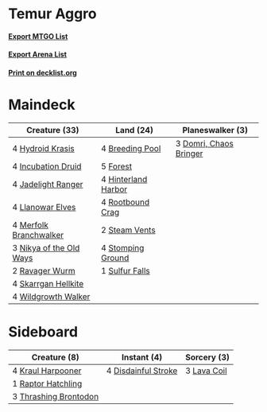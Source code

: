 # Temur Aggro

#### [Export MTGO List](../collection/Temur%20Aggro/Temur%20Aggro.txt)
#### [Export Arena List](../collection/Temur%20Aggro/Temur%20Aggro_arena.txt)
#### [Print on decklist.org](http://decklist.org/?deckmain=4%09Breeding%20Pool%0A3%09Domri,%20Chaos%20Bringer%0A5%09Forest%0A4%09Hinterland%20Harbor%0A4%09Hydroid%20Krasis%0A4%09Incubation%20Druid%0A4%09Jadelight%20Ranger%0A4%09Llanowar%20Elves%0A4%09Merfolk%20Branchwalker%0A3%09Nikya%20of%20the%20Old%20Ways%0A2%09Ravager%20Wurm%0A4%09Rootbound%20Crag%0A4%09Skarrgan%20Hellkite%0A2%09Steam%20Vents%0A4%09Stomping%20Ground%0A1%09Sulfur%20Falls%0A4%09Wildgrowth%20Walker&deckside=4%09Disdainful%20Stroke%0A4%09Kraul%20Harpooner%0A3%09Lava%20Coil%0A1%09Raptor%20Hatchling%0A3%09Thrashing%20Brontodon)
# Maindeck

|                                          Creature (33)                                           |                                          Land (24)                                           |                                        Planeswalker (3)                                         |
|--------------------------------------------------------------------------------------------------|----------------------------------------------------------------------------------------------|-------------------------------------------------------------------------------------------------|
|4 [Hydroid Krasis](http://gatherer.wizards.com/Pages/Card/Details.aspx?multiverseid=457327)       |4 [Breeding Pool](http://gatherer.wizards.com/Pages/Card/Details.aspx?multiverseid=97088)     |3 [Domri, Chaos Bringer](http://gatherer.wizards.com/Pages/Card/Details.aspx?multiverseid=457310)|
|4 [Incubation Druid](http://gatherer.wizards.com/Pages/Card/Details.aspx?multiverseid=457275)     |5 [Forest](http://gatherer.wizards.com/Pages/Card/Details.aspx?multiverseid=439860)           |                                                                                                 |
|4 [Jadelight Ranger](http://gatherer.wizards.com/Pages/Card/Details.aspx?multiverseid=439793)     |4 [Hinterland Harbor](http://gatherer.wizards.com/Pages/Card/Details.aspx?multiverseid=443128)|                                                                                                 |
|4 [Llanowar Elves](http://gatherer.wizards.com/Pages/Card/Details.aspx?multiverseid=129626)       |4 [Rootbound Crag](http://gatherer.wizards.com/Pages/Card/Details.aspx?multiverseid=420934)   |                                                                                                 |
|4 [Merfolk Branchwalker](http://gatherer.wizards.com/Pages/Card/Details.aspx?multiverseid=435353) |2 [Steam Vents](http://gatherer.wizards.com/Pages/Card/Details.aspx?multiverseid=405109)      |                                                                                                 |
|3 [Nikya of the Old Ways](http://gatherer.wizards.com/Pages/Card/Details.aspx?multiverseid=457337)|4 [Stomping Ground](http://gatherer.wizards.com/Pages/Card/Details.aspx?multiverseid=405110)  |                                                                                                 |
|2 [Ravager Wurm](http://gatherer.wizards.com/Pages/Card/Details.aspx?multiverseid=457344)         |1 [Sulfur Falls](http://gatherer.wizards.com/Pages/Card/Details.aspx?multiverseid=443135)     |                                                                                                 |
|4 [Skarrgan Hellkite](http://gatherer.wizards.com/Pages/Card/Details.aspx?multiverseid=457258)    |                                                                                              |                                                                                                 |
|4 [Wildgrowth Walker](http://gatherer.wizards.com/Pages/Card/Details.aspx?multiverseid=435372)    |                                                                                              |                                                                                                 |


# Sideboard

|                                          Creature (8)                                          |                                         Instant (4)                                          |                                     Sorcery (3)                                      |
|------------------------------------------------------------------------------------------------|----------------------------------------------------------------------------------------------|--------------------------------------------------------------------------------------|
|4 [Kraul Harpooner](http://gatherer.wizards.com/Pages/Card/Details.aspx?multiverseid=452886)    |4 [Disdainful Stroke](http://gatherer.wizards.com/Pages/Card/Details.aspx?multiverseid=420705)|3 [Lava Coil](http://gatherer.wizards.com/Pages/Card/Details.aspx?multiverseid=452858)|
|1 [Raptor Hatchling](http://gatherer.wizards.com/Pages/Card/Details.aspx?multiverseid=435309)   |                                                                                              |                                                                                      |
|3 [Thrashing Brontodon](http://gatherer.wizards.com/Pages/Card/Details.aspx?multiverseid=456570)|                                                                                              |                                                                                      |

